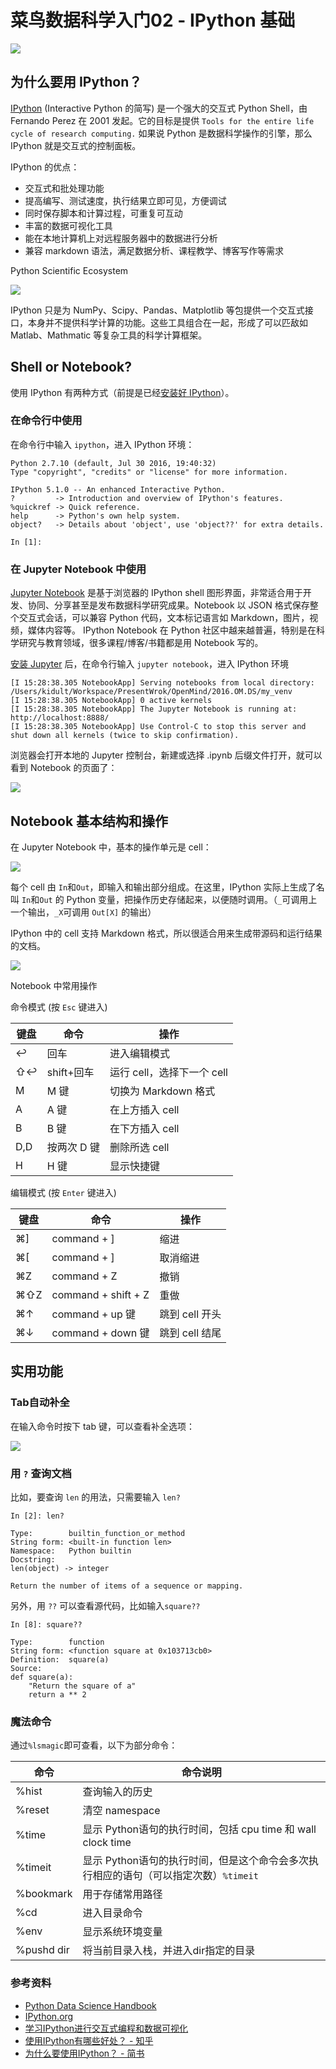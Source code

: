# 菜鸟数据科学入门02 - IPython 基础

![](http://7xjpra.com1.z0.glb.clouddn.com/170918IPython_basic_title.jpg)

## 为什么要用 IPython？

[IPython](http://ipython.org/) (Interactive Python 的简写) 是一个强大的交互式 Python Shell，由 Fernando Perez 在 2001 发起。它的目标是提供 ``Tools for the entire life cycle of research computing.`` 如果说 Python 是数据科学操作的引擎，那么 IPython 就是交互式的控制面板。

IPython 的优点：

- 交互式和批处理功能
- 提高编写、测试速度，执行结果立即可见，方便调试
- 同时保存脚本和计算过程，可重复可互动
- 丰富的数据可视化工具
- 能在本地计算机上对远程服务器中的数据进行分析
- 兼容 markdown 语法，满足数据分析、课程教学、博客写作等需求

Python Scientific Ecosystem

![](http://image.slidesharecdn.com/1idanielrodriguez-160614230356/95/connecting-python-to-the-spark-ecosystem-3-638.jpg?cb=1465945555)

IPython 只是为 NumPy、Scipy、Pandas、Matplotlib 等包提供一个交互式接口，本身并不提供科学计算的功能。这些工具组合在一起，形成了可以匹敌如 Matlab、Mathmatic 等复杂工具的科学计算框架。

	
## Shell or Notebook?
使用 IPython 有两种方式（前提是已经[安装好 IPython](http://jupyter.readthedocs.io/en/latest/install.html)）。

### 在命令行中使用

在命令行中输入 ``ipython``，进入 IPython 环境：

``` 
Python 2.7.10 (default, Jul 30 2016, 19:40:32)
Type "copyright", "credits" or "license" for more information.

IPython 5.1.0 -- An enhanced Interactive Python.
?         -> Introduction and overview of IPython's features.
%quickref -> Quick reference.
help      -> Python's own help system.
object?   -> Details about 'object', use 'object??' for extra details.

In [1]:

```

### 在 Jupyter Notebook 中使用

[Jupyter Notebook](http://jupyter.org/) 是基于浏览器的 IPython shell 图形界面，非常适合用于开发、协同、分享甚至是发布数据科学研究成果。Notebook 以 JSON 格式保存整个交互式会话，可以兼容 Python 代码，文本标记语言如 Markdown，图片，视频，媒体内容等。 IPython Notebook 在 Python 社区中越来越普遍，特别是在科学研究与教育领域，很多课程/博客/书籍都是用 Notebook 写的。

[安装 Jupyter](http://jupyter.org/install.html) 后，在命令行输入 ``jupyter notebook``，进入 IPython 环境

```
[I 15:28:38.305 NotebookApp] Serving notebooks from local directory: /Users/kidult/Workspace/PresentWrok/OpenMind/2016.OM.DS/my_venv
[I 15:28:38.305 NotebookApp] 0 active kernels
[I 15:28:38.305 NotebookApp] The Jupyter Notebook is running at: http://localhost:8888/
[I 15:28:38.305 NotebookApp] Use Control-C to stop this server and shut down all kernels (twice to skip confirmation).
```

浏览器会打开本地的 Jupyter 控制台，新建或选择 .ipynb 后缀文件打开，就可以看到 Notebook 的页面了：

![](http://jupyter.org/assets/jupyterpreview.png)

## Notebook 基本结构和操作

在 Jupyter Notebook 中，基本的操作单元是 cell：

![](http://7xjpra.com1.z0.glb.clouddn.com/IP.SS.cell.jpg)

每个 cell 由 ``In``和``Out``，即输入和输出部分组成。在这里，IPython 实际上生成了名叫 ``In``和``Out`` 的 Python 变量，把操作历史存储起来，以便随时调用。（``_``可调用上一个输出，``_X``可调用 ``Out[X]`` 的输出）

IPython 中的 cell 支持 Markdown 格式，所以很适合用来生成带源码和运行结果的文档。

![](http://7xjpra.com1.z0.glb.clouddn.com/IP.SS.celltype.jpg)

Notebook 中常用操作

命令模式 (按 ``Esc`` 键进入)

键盘|命令|操作
---|---|---
↩ | 回车|进入编辑模式
⇧↩ |shift+回车|运行 cell，选择下一个 cell
M|M 键|切换为 Markdown 格式
A|A 键|在上方插入 cell 
B|B 键|在下方插入 cell 
D,D|按两次 D 键|删除所选 cell
H|H 键|显示快捷键

编辑模式 (按 ``Enter`` 键进入)

键盘|命令|操作
---|---|---
⌘]|command + ]|缩进
⌘[|command + ]|取消缩进
⌘Z|command + Z |撤销
⌘⇧Z|command + shift + Z|重做
⌘↑|command + up 键|跳到 cell 开头
⌘↓|command + down 键|跳到 cell 结尾


## 实用功能

### Tab自动补全
在输入命令时按下 tab 键，可以查看补全选项：

![](http://7xjpra.com1.z0.glb.clouddn.com/IP.SS.tab.jpg)


### 用 ``?`` 查询文档
比如，要查询 ``len`` 的用法，只需要输入 ``len?``

```
In [2]: len?

Type:        builtin_function_or_method
String form: <built-in function len>
Namespace:   Python builtin
Docstring:
len(object) -> integer

Return the number of items of a sequence or mapping.
```

另外，用 ``??`` 可以查看源代码，比如输入``square??``

```
In [8]: square??

Type:        function
String form: <function square at 0x103713cb0>
Definition:  square(a)
Source:
def square(a):
    "Return the square of a"
    return a ** 2
```

### 魔法命令

通过``%lsmagic``即可查看，以下为部分命令：
	
命令|	命令说明
---|---
%hist	|查询输入的历史
%reset	|清空 namespace
%time	|显示 Python语句的执行时间，包括 cpu time 和 wall clock time
%timeit	|显示 Python语句的执行时间，但是这个命令会多次执行相应的语句（可以指定次数）``%timeit``  
%bookmark	|用于存储常用路径
%cd	|进入目录命令
%env	|显示系统环境变量
%pushd dir	|将当前目录入栈，并进入dir指定的目录



### 参考资料

- [Python Data Science Handbook](http://nbviewer.jupyter.org/github/jakevdp/PythonDataScienceHandbook/blob/master/notebooks/Index.ipynb)
- [IPython.org](http://ipython.org/)
- [学习IPython进行交互式编程和数据可视化](https://www.gitbook.com/book/itacey/learning_ipython)
- [使用IPython有哪些好处？ - 知乎](https://www.zhihu.com/question/51467397)
- [为什么要使用IPython？ - 简书](http://www.jianshu.com/p/61f8f7a68bbe)